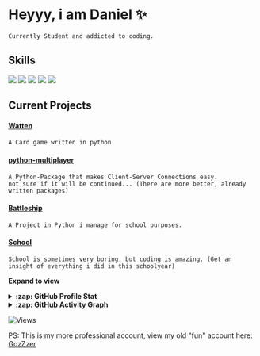 # Heyyy, i am Daniel ✨

    Currently Student and addicted to coding.
    
## Skills
![](https://img.shields.io/badge/Python-3.10+-informational?style=flat&logo=python&logoColor=white&color=darkgreen)
![](https://img.shields.io/badge/C-Basics-informational?style=flat&logo=c&logoColor=white&color=darkgreen)
![](https://img.shields.io/badge/DB-Mysql-informational?style=flat&logo=mysql&logoColor=white&color=darkgreen)
![](https://img.shields.io/badge/DB-Postgresql-informational?style=flat&logo=postgresql&logoColor=white&color=darkgreen)
![](https://img.shields.io/badge/Linux-Basics-informational?style=flat&logo=linux&logoColor=white&color=darkgreen)
    
## Current Projects

#### [Watten](https://github.com/BroCodeAT/watten.py)
    A Card game written in python

#### [python-multiplayer](https://github.com/BroCodeAT/python-multiplayer)
    A Python-Package that makes Client-Server Connections easy.
    not sure if it will be continued... (There are more better, already written packages)
    
#### [Battleship](https://github.com/dpfurners/Battleship)
    A Project in Python i manage for school purposes.
    
#### [School](https://github.com/dpfurners/https://github.com/dpfurners/FSST-Sign-2022-23)
    School is sometimes very boring, but coding is amazing. (Get an insight of everything i did in this schoolyear)
    



**Expand to view**
<details>
  <summary><b>:zap: GitHub Profile Stat</b></summary>
  <img src="https://github-readme-stats.anuraghazra1.vercel.app/api?username=dpfurners&show_icons=true&count_private=true&theme=blue-green" />
</details>
<details>
  <summary><b>:zap: GitHub Activity Graph</b></summary>
  <img src="https://github-readme-activity-graph.cyclic.app/graph?username=dpfurners&bg_color=222621&color=a3a3a3&line=39552b&point=14ea10&area=true&hide_border=true" />
</details>

<p align="left"> <img src="https://komarev.com/ghpvc/?username=dpfurners&label=Profile%20views&color=0e75b6&style=flat" alt="Views" />
</p>

PS: This is my more professional account, view my old "fun" account here: [GozZzer](https://github.com/GozZzer)
